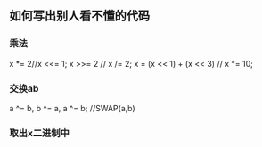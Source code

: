 ## 如何写出别人看不懂的代码
### 乘法
 x *= 2//x <<= 1;
x >>= 2 // x /= 2;
x = (x << 1) + (x << 3) // x *= 10;
### 交换ab
a ^= b, b ^= a, a ^= b; //SWAP(a,b)
### 取出x二进制中


<!--stackedit_data:
eyJoaXN0b3J5IjpbLTE2ODM0NjU0MDNdfQ==
-->